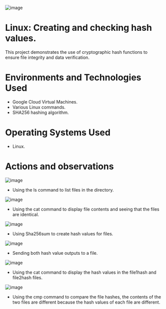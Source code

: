 ![image](https://github.com/user-attachments/assets/09fb938b-03bf-4fb0-aca2-99b2b21024b0)


# Linux: Creating and checking hash values.
This project demonstrates the use of cryptographic hash functions to ensure file integrity and data verification.

# Environments and Technologies Used</h2>
- Google Cloud Virtual Machines.
- Various Linux commands.
- SHA256 hashing algorithm. 

# Operating Systems Used </h2>
- Linux.

# Actions and observations

![image](https://github.com/user-attachments/assets/b3f7ce41-385b-4ba5-937e-42f89e5c8fc6)

- Using the ls command to list files in the directory.

![image](https://github.com/user-attachments/assets/b542aa42-5f43-47fe-a78f-c2973b140ac1)

- Using the cat command to display file contents and seeing that the files are identical.

![image](https://github.com/user-attachments/assets/c2bfc895-4d00-44d3-800c-fdcc359d45d8)

- Using Sha256sum to create hash values for files.

![image](https://github.com/user-attachments/assets/06996438-2394-495e-8875-27ca632aa037)

- Sending both hash value outputs to a file.

![image](https://github.com/user-attachments/assets/77c356e1-b9ea-46ee-819b-e8078a8b4d9b)

- Using the cat command  to display the hash values in the file1hash and file2hash files.

![image](https://github.com/user-attachments/assets/5632820c-9320-4968-8de5-4f9741dfcb8d)

- Using the cmp command to compare the file hashes, the contents of the two files are different because the hash values of each file are different.
